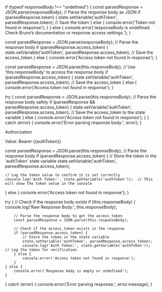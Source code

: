 if (typeof responseBody !== "undefined") {
    const parsedResponse = JSON.parse(responseBody); // Parse the response body as JSON
    if (parsedResponse.token) {
        state.setVariable('authToken', parsedResponse.token); // Save the token
    } else {
        console.error('Token not found in response');
    }
} else {
    console.error('responseBody is undefined. Check Bruno’s documentation or response access settings.');
}


const parsedResponse = JSON.parse(responseBody); // Parse the response body
if (parsedResponse.access_token) {
    state.setVariable('authToken', parsedResponse.access_token); // Save the access_token
} else {
    console.error('Access token not found in response');
}


const parsedResponse = JSON.parse(this.responseBody); // Use 'this.responseBody' to access the response body
if (parsedResponse.access_token) {
    state.setVariable('authToken', parsedResponse.access_token); // Save the access_token
} else {
    console.error('Access token not found in response');
}


try {
    const parsedResponse = JSON.parse(this.responseBody); // Parse the response body safely
    if (parsedResponse && parsedResponse.access_token) {
        state.setVariable('authToken', parsedResponse.access_token); // Save the access_token to the state variable
    } else {
        console.error('Access token not found in response');
    }
} catch (error) {
    console.error('Error parsing response body:', error);
}

Authorization

Value: Bearer {{authToken}}


const parsedResponse = JSON.parse(this.responseBody); // Parse the response body
if (parsedResponse.access_token) {
    // Store the token in the 'authToken' state variable
    state.setVariable('authToken', parsedResponse.access_token);
    
    // Log the token value to confirm it is set correctly
    console.log('Auth Token:', state.getVariable('authToken'));  // This will show the token value in the console
} else {
    console.error('Access token not found in response');
}


try {
    // Check if the response body exists
    if (this.responseBody) {
        console.log('Raw Response Body:', this.responseBody);

        // Parse the response body to get the access_token
        const parsedResponse = JSON.parse(this.responseBody);
        
        // Check if the access_token exists in the response
        if (parsedResponse.access_token) {
            // Store the token in the state variable
            state.setVariable('authToken', parsedResponse.access_token);
            console.log('Auth Token:', state.getVariable('authToken'));  // Log the token for verification
        } else {
            console.error('Access token not found in response');
        }
    } else {
        console.error('Response body is empty or undefined');
    }
} catch (error) {
    console.error('Error parsing response:', error.message);
}
